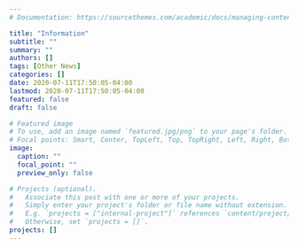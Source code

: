```yaml
---
# Documentation: https://sourcethemes.com/academic/docs/managing-content/

title: "Information"
subtitle: ""
summary: ""
authors: []
tags: [Other News]
categories: []
date: 2020-07-11T17:50:05-04:00
lastmod: 2020-07-11T17:50:05-04:00
featured: false
draft: false

# Featured image
# To use, add an image named `featured.jpg/png` to your page's folder.
# Focal points: Smart, Center, TopLeft, Top, TopRight, Left, Right, BottomLeft, Bottom, BottomRight.
image:
  caption: ""
  focal_point: ""
  preview_only: false

# Projects (optional).
#   Associate this post with one or more of your projects.
#   Simply enter your project's folder or file name without extension.
#   E.g. `projects = ["internal-project"]` references `content/project/deep-learning/index.md`.
#   Otherwise, set `projects = []`.
projects: []
---
```

